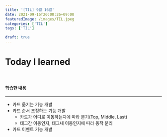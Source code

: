 ```yaml
---
title: '[TIL] 9월 16일'
date: 2021-09-16T20:00:26+09:00
featuredImage: /images/TIL.jpeg
categories: ['TIL']
tags: ['TIL']

draft: true
---
```


# Today I learned

<br>

<!--more-->

#### 학습한 내용

---

- 카드 옮기는 기능 개발
- 카드 순서 조정하는 기능 개발
  - 카드가 어디로 이동하는지에 따라 분기(Top, Middle, Last)
  - 태그간 이동인지, 태그내 이동인지에 따라 동작 분리
- 카드 이벤트 기능 개발
